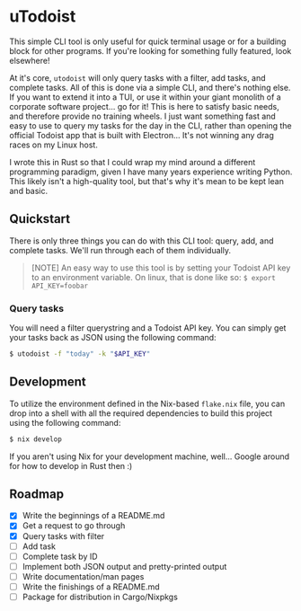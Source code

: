 # uTodoist

This simple CLI tool is only useful for quick terminal usage or for a building block for other programs. If you're looking for something fully featured, look elsewhere!

At it's core, `utodoist` will only query tasks with a filter, add tasks, and complete tasks. All of this is done via a simple CLI, and there's nothing else. If you want to extend it into a TUI, or use it within your giant monolith of a corporate software project... go for it! This is here to satisfy basic needs, and therefore provide no training wheels. I just want something fast and easy to use to query my tasks for the day in the CLI, rather than opening the official Todoist app that is built with Electron... It's not winning any drag races on my Linux host.

I wrote this in Rust so that I could wrap my mind around a different programming paradigm, given I have many years experience writing Python. This likely isn't a high-quality tool, but that's why it's mean to be kept lean and basic.

## Quickstart

There is only three things you can do with this CLI tool: query, add, and complete tasks. We'll run through each of them individually.

> [NOTE]
> An easy way to use this tool is by setting your Todoist API key to an environment variable.
> On linux, that is done like so:
> `$ export API_KEY=foobar`

### Query tasks

You will need a filter querystring and a Todoist API key. You can simply get your tasks back as JSON using the following command:

```sh
$ utodoist -f "today" -k "$API_KEY"
```

## Development

To utilize the environment defined in the Nix-based `flake.nix` file, you can drop into a shell with all the required dependencies to build this project using the following command:
```sh 
$ nix develop 
```

If you aren't using Nix for your development machine, well... Google around for how to develop in Rust then :)

## Roadmap

- [x] Write the beginnings of a README.md
- [x] Get a request to go through
- [x] Query tasks with filter
- [ ] Add task
- [ ] Complete task by ID
- [ ] Implement both JSON output and pretty-printed output
- [ ] Write documentation/man pages
- [ ] Write the finishings of a README.md
- [ ] Package for distribution in Cargo/Nixpkgs
